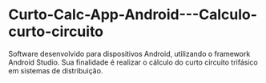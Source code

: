# Curto-Calc-App-Android---Calculo-curto-circuito
Software desenvolvido para dispositivos Android, utilizando o framework Android Studio. Sua finalidade é realizar o cálculo do curto circuito trifásico em sistemas de distribuição.
